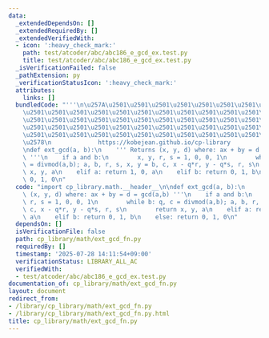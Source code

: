 ```yaml
---
data:
  _extendedDependsOn: []
  _extendedRequiredBy: []
  _extendedVerifiedWith:
  - icon: ':heavy_check_mark:'
    path: test/atcoder/abc/abc186_e_gcd_ex.test.py
    title: test/atcoder/abc/abc186_e_gcd_ex.test.py
  _isVerificationFailed: false
  _pathExtension: py
  _verificationStatusIcon: ':heavy_check_mark:'
  attributes:
    links: []
  bundledCode: "'''\n\u257A\u2501\u2501\u2501\u2501\u2501\u2501\u2501\u2501\u2501\u2501\
    \u2501\u2501\u2501\u2501\u2501\u2501\u2501\u2501\u2501\u2501\u2501\u2501\u2501\
    \u2501\u2501\u2501\u2501\u2501\u2501\u2501\u2501\u2501\u2501\u2501\u2501\u2501\
    \u2501\u2501\u2501\u2501\u2501\u2501\u2501\u2501\u2501\u2501\u2501\u2501\u2501\
    \u2501\u2501\u2501\u2501\u2501\u2501\u2501\u2501\u2501\u2501\u2501\u2501\u2501\
    \u2578\n             https://kobejean.github.io/cp-library               \n'''\n\
    \ndef ext_gcd(a, b):\n    ''' Returns (x, y, d) where: ax + by = d = gcd(a,b)\
    \ '''\n    if a and b:\n        x, y, r, s = 1, 0, 0, 1\n        while b: q, c\
    \ = divmod(a,b); a, b, r, s, x, y = b, c, x - q*r, y - q*s, r, s\n        return\
    \ x, y, a\n    elif a: return 1, 0, a\n    elif b: return 0, 1, b\n    else: return\
    \ 0, 1, 0\n"
  code: "import cp_library.math.__header__\n\ndef ext_gcd(a, b):\n    ''' Returns\
    \ (x, y, d) where: ax + by = d = gcd(a,b) '''\n    if a and b:\n        x, y,\
    \ r, s = 1, 0, 0, 1\n        while b: q, c = divmod(a,b); a, b, r, s, x, y = b,\
    \ c, x - q*r, y - q*s, r, s\n        return x, y, a\n    elif a: return 1, 0,\
    \ a\n    elif b: return 0, 1, b\n    else: return 0, 1, 0\n"
  dependsOn: []
  isVerificationFile: false
  path: cp_library/math/ext_gcd_fn.py
  requiredBy: []
  timestamp: '2025-07-28 14:11:54+09:00'
  verificationStatus: LIBRARY_ALL_AC
  verifiedWith:
  - test/atcoder/abc/abc186_e_gcd_ex.test.py
documentation_of: cp_library/math/ext_gcd_fn.py
layout: document
redirect_from:
- /library/cp_library/math/ext_gcd_fn.py
- /library/cp_library/math/ext_gcd_fn.py.html
title: cp_library/math/ext_gcd_fn.py
---
```

